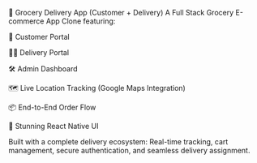 🚀 Grocery Delivery App (Customer + Delivery)
A Full Stack Grocery E-commerce App Clone featuring:

🛒 Customer Portal

🧑‍🏍 Delivery Portal

🛠️ Admin Dashboard

🗺️ Live Location Tracking (Google Maps Integration)

📦 End-to-End Order Flow

🎨 Stunning React Native UI

Built with a complete delivery ecosystem: Real-time tracking, cart management, secure authentication, and seamless delivery assignment.
